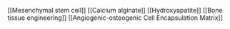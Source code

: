 [[Mesenchymal stem cell]]
[[Calcium alginate]]
[[Hydroxyapatite]]
[[Bone tissue engineering]]
[[Angiogenic-osteogenic Cell Encapsulation Matrix]]

